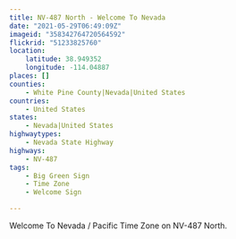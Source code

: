 ```yaml
---
title: NV-487 North - Welcome To Nevada
date: "2021-05-29T06:49:09Z"
imageid: "358342764720564592"
flickrid: "51233825760"
location:
    latitude: 38.949352
    longitude: -114.04887
places: []
counties:
    - White Pine County|Nevada|United States
countries:
    - United States
states:
    - Nevada|United States
highwaytypes:
    - Nevada State Highway
highways:
    - NV-487
tags:
    - Big Green Sign
    - Time Zone
    - Welcome Sign

---
```

Welcome To Nevada / Pacific Time Zone on NV-487 North.